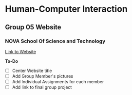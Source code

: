 # Human-Computer Interaction
## Group 05 Website
### NOVA School Of Science and Technology

[Link to Website](https://tbmsilva.github.io/IPM-Group-05-Website/)

**To-Do**
- [ ] Center Website title
- [ ] Add Group Member's pictures
- [ ] Add Individual Assignments for each member
- [ ] Add link to final group project
